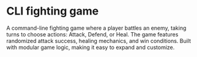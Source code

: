 # CLI fighting game

A command-line fighting game where a player battles an enemy, taking turns to choose actions: Attack, Defend, or Heal. The game features randomized attack success, healing mechanics, and win conditions. Built with modular game logic, making it easy to expand and customize.
